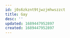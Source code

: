 ```yaml
---
id: j0s6zkznt9tjwzjmhwszzct
title: Gay
desc: ''
updated: 1689447952897
created: 1689447952897
---
```

